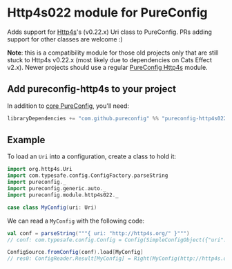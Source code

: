 
# Http4s022 module for PureConfig

Adds support for [Http4s](http://http4s.org/)'s (v0.22.x) Uri class to PureConfig. PRs adding support
for other classes are welcome :)

**Note**: this is a compatibility module for those old projects only that are still stuck to Http4s v0.22.x (most likely due to dependencies on Cats Effect v2.x).
Newer projects should use a regular [PureConfig Http4s](https://github.com/pureconfig/pureconfig/tree/master/modules/http4s) module.

## Add pureconfig-http4s to your project

In addition to [core PureConfig](https://github.com/pureconfig/pureconfig), you'll need:

```scala
libraryDependencies += "com.github.pureconfig" %% "pureconfig-http4s022" % "0.17.2"
```

## Example

To load an `Uri` into a configuration, create a class to hold it:

```scala
import org.http4s.Uri
import com.typesafe.config.ConfigFactory.parseString
import pureconfig._
import pureconfig.generic.auto._
import pureconfig.module.http4s022._

case class MyConfig(uri: Uri)
```

We can read a `MyConfig` with the following code:

```scala
val conf = parseString("""{ uri: "http://http4s.org/" }""")
// conf: com.typesafe.config.Config = Config(SimpleConfigObject({"uri":"http://http4s.org/"}))

ConfigSource.fromConfig(conf).load[MyConfig]
// res0: ConfigReader.Result[MyConfig] = Right(MyConfig(http://http4s.org/))
```
